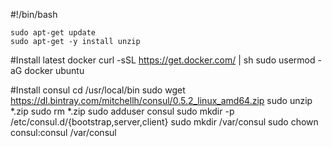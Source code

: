 #!/bin/bash

```
sudo apt-get update
sudo apt-get -y install unzip
```
#Install latest docker
curl -sSL https://get.docker.com/ | sh
sudo usermod -aG docker ubuntu

#Install consul
cd /usr/local/bin
sudo wget https://dl.bintray.com/mitchellh/consul/0.5.2_linux_amd64.zip
sudo unzip *.zip
sudo rm *.zip
sudo adduser consul
sudo mkdir -p /etc/consul.d/{bootstrap,server,client}
sudo mkdir /var/consul
sudo chown consul:consul /var/consul
